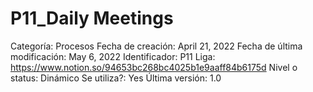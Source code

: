 # P11_Daily Meetings

Categoría: Procesos
Fecha de creación: April 21, 2022
Fecha de última modificación: May 6, 2022
Identificador: P11
Liga: https://www.notion.so/94653bc268bc4025b1e9aaff84b6175d
Nivel o status: Dinámico
Se utiliza?: Yes
Última versión: 1.0